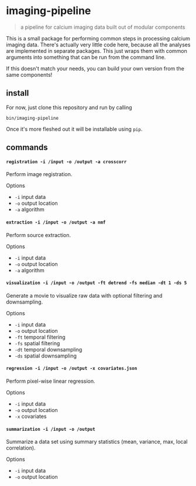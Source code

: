 # imaging-pipeline

> a pipeline for calcium imaging data built out of modular components

This is a small package for performing common steps in processing calcium imaging data. There's actually very little code here, because all the analyses are implemented in separate packages. This just wraps them with common arguments into something that can be run from the command line. 

If this doesn't match your needs, you can build your own version from the same components!

## install

For now, just clone this repository and run by calling

```
bin/imaging-pipeline
```

Once it's more fleshed out it will be installable using `pip`.

## commands

#### `registration -i /input -o /output -a crosscorr`

Perform image registration.

Options
- `-i` input data
- `-o` output location
- `-a` algorithm

#### `extraction -i /input -o /output -a nmf`

Perform source extraction.

Options
- `-i` input data
- `-o` output location
- `-a` algorithm

#### `visualization -i /input -o /output -ft detrend -fs median -dt 1 -ds 5`

Generate a movie to visualize raw data with optional filtering and downsampling.

Options
- `-i` input data
- `-o` output location
- `-ft` temporal filtering
- `-fs` spatial filtering
- `-dt` temporal downsampling
- `-ds` spatial downsampling

#### `regression -i /input -o /output -x covariates.json`

Perform pixel-wise linear regression.

Options
- `-i` input data
- `-o` output location
- `-x` covariates


#### `summarization -i /input -o /output`

Summarize a data set using summary statistics (mean, variance, max, local correlation).

Options
- `-i` input data
- `-o` output location 

